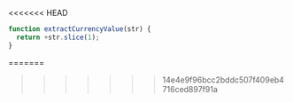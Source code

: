 <<<<<<< HEAD
```js run
function extractCurrencyValue(str) {
  return +str.slice(1);
}
```
=======
>>>>>>> 14e4e9f96bcc2bddc507f409eb4716ced897f91a
